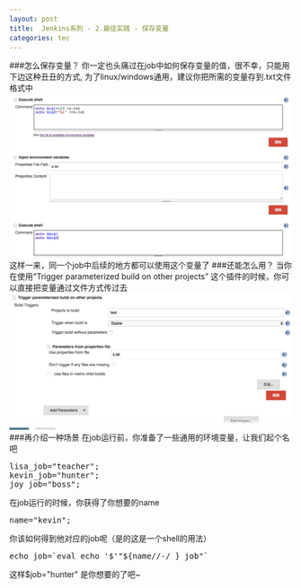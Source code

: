 ```yaml
---
layout: post
title:  Jenkins系列 - 2.最佳实践 - 保存变量
categories: tec
---
```


###怎么保存变量？
你一定也头痛过在job中如何保存变量的值，很不幸，只能用下边这种丑丑的方式, 为了linux/windows通用，建议你把所需的变量存到.txt文件格式中
![screenshot](/assets/images/articles/2016/07/arg.png )
这样一来，同一个job中后续的地方都可以使用这个变量了
###还能怎么用？
当你在使用“Trigger parameterized build on other projects” 这个插件的时候，你可以直接把变量通过文件方式传过去
![screenshot](/assets/images/articles/2016/07/arg2.png )
###再介绍一种场景
在job运行前，你准备了一些通用的环境变量，让我们起个名吧
<pre class=”brush: shell; gutter: true;”>
lisa_job="teacher";
kevin_job="hunter";
joy_job="boss";
</pre>

在job运行的时候，你获得了你想要的name
<pre class=”brush: shell; gutter: true;”>
name="kevin";
</pre>
你该如何得到他对应的job呢（是的这是一个shell的用法）

<pre class=”brush: shell; gutter: true;”>
echo job=`eval echo '$'"${name//-/_}_job"`
</pre>
这样$job="hunter" 是你想要的了吧~